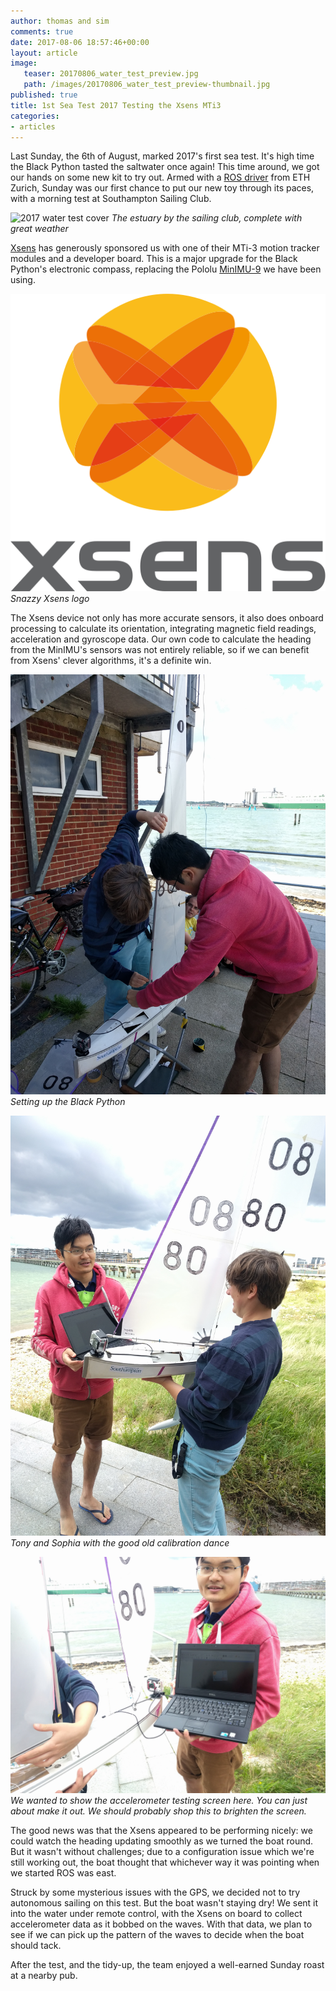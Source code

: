```yaml
---
author: thomas and sim
comments: true
date: 2017-08-06 18:57:46+00:00
layout: article
image:
   teaser: 20170806_water_test_preview.jpg
   path: /images/20170806_water_test_preview-thumbnail.jpg
published: true
title: 1st Sea Test 2017 Testing the Xsens MTi3
categories:
- articles
---
```


Last Sunday, the 6th of August, marked 2017's first sea test. It's high time
the Black Python tasted the saltwater once again! This time around, we got our
hands on some new kit to try out. Armed with a
[ROS driver](https://github.com/ethz-asl/ethzasl_xsens_driver) from ETH Zurich,
Sunday was our first chance to put our new toy through its paces, with a morning
test at Southampton Sailing Club.

![2017 water test cover](/images/20170806_water_test_cover.jpg)
*The estuary by the sailing club, complete with great weather*

[Xsens](https://www.xsens.com/) has generously sponsored us with one of their
MTi-3 motion tracker modules and a developer board. This is a major upgrade for
the Black Python's electronic compass, replacing the Pololu
[MinIMU-9](https://www.pololu.com/product/2468) we have been using.

![Xsens logo](/images/xsens-logo.png)
*Snazzy Xsens logo*

The Xsens device not only has more accurate sensors, it also does onboard
processing to calculate its orientation, integrating magnetic field readings,
acceleration and gyroscope data. Our own code to calculate the heading from
the MinIMU's sensors was not entirely reliable, so if we can benefit from
Xsens' clever algorithms, it's a definite win.

![2017 water test setup](/images/20170806-water-test-1.jpg)
*Setting up the Black Python*

![2017 water test calibration](/images/20170806-water-test-2.jpg)
*Tony and Sophia with the good old calibration dance*

![2017 water test accel](/images/20170806-water-test-3.jpg)
*We wanted to show the accelerometer testing screen here. You can just about
make it out. We should probably shop this to brighten the screen.*

The good news was that the Xsens appeared to be performing nicely: we could
watch the heading updating smoothly as we turned the boat round. But it
wasn't without challenges; due to a configuration issue which we're still
working out, the boat thought that whichever way it was pointing when we started
ROS was east.

Struck by some mysterious issues with the GPS, we decided not to try autonomous
sailing on this test. But the boat wasn't staying dry! We sent it into the water
under remote control, with the Xsens on board to collect accelerometer data as
it bobbed on the waves. With that data, we plan to see if we can pick up the
pattern of the waves to decide when the boat should tack.

After the test, and the tidy-up, the team enjoyed a well-earned Sunday roast
at a nearby pub.
